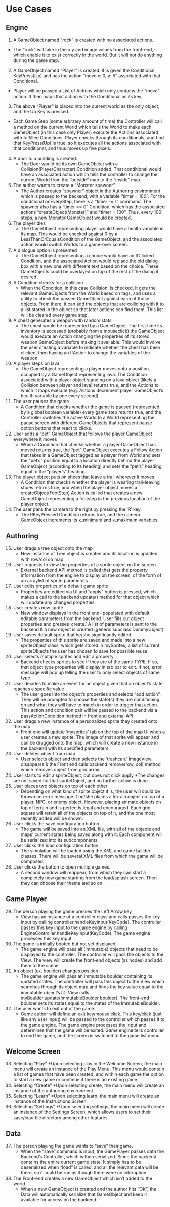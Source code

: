 # Use Cases

## Engine

1. A GameObject named “rock” is created with no associated actions. 
* The “rock” will take in the x y and image values from the front-end, which enable it to exist correctly in the world. But it will not do anything during the game step.
2. A GameObject named “Player” is created. It is given the Conditional KeyPress(Up) and has the action “move x: 0, y: 5” associated with that Conditional.  
* Player will be passed a List of Actions which only contains the “move” action. It then maps that action with the Conditional as its key.
3. The above “Player” is placed into the current world as the only object, and the Up Key is pressed. 
* Each Game Step (some arbitrary amount of time) the Controller will call a method on the current World which tells the World to make each GameObject (in this case only Player) execute the Actions associated with fulfilled Conditions. Player checks through its conditionals, and find that KeyPress(Up) is true, so it executes all the actions associated with that conditional, and thus moves up five pixels.
4. A door to a building is created.
	* The Door would be its own GameObject with a Collision(PlayerCharacter) Condition added. That conditional would have an associated action which tells the controller to change the current World from the “outside” map to the “inside” map.
5. The author wants to create a “Monster spawner”
	* The Author creates “spawner” object in the Authoring environment which is passed to the backend, with a variable “timer = 100”. For the conditional onEveryStep, there is a “timer -= 1” command. The spawner also has a “timer == 0” Condition, which has the associated actions “createObject(Monster)” and “timer = 100”. Thus, every 100 steps, a new Monster GameObject would be created.
6. The player dies
	* The GameObject representing player would have a health variable in its map. This would be checked against 0 by a LessThanOrEqualsCondition of the GameObject, and the associated action would switch Worlds to a game-over screen. 
7. A dialogue option is presented
	* The GameObject representing a choice would have an IfClicked Condition, and the associated Action would replace the old dialog box with a new one with different text based on the choice. These GameObjects could be overlayed on top of the rest of the dialog if desired. 
8. A Condition checks for a collision
	* When the Condition, in this case Collision, is checked, it gets the relevant GameObjects from the World based on tags, and uses a utility to check the passed GameObject against each of those objects. From there, it can add the objects that are colliding with it to a list stored in the object so that later actions can find them. This list will be cleared every game step. 
9. A chest generates a weapon with random stats
	* The chest would be represented by a GameObject. The first time its inventory is accessed (probably from a mouseclick) the GameObject would execute an Action changing the properties of its stored weapon GameObject before making it available. This would involve the user creating a variable to indicate whether the chest has been clicked, then having an IfAction to change the variables of the weapon.
10. A player steps on lava
	* The GameObject representing a player moves onto a position occupied by a GameObject representing lava. The Condition associated with a player object standing on a lava object (likely a Collision between player and lava) returns true, and the Actions to which it maps execute (e.g. Actions decrement player GameObject’s health variable by one every second).
11. The user pauses the game
	* A Condition that checks whether the game is paused (represented by a global boolean variable) every game step returns true, and the Controller switches the active World to a World representing the pause screen with different GameObjects that represent pause option buttons that react to clicks.
12. User adds a “pet” GameObject that follows the player GameObject everywhere it moves
	* When a Condition that checks whether a player GameObject has moved returns true, the “pet” GameObject executes a Follow Action that takes in a GameObject tagged as a player from World and sets the “pet’s” position equal to a location directly behind the player GameObject (according to its heading) and sets the “pet’s” heading equal to the “player’s” heading.
13. The player object puts on shoes that leave a trail wherever it moves
	* A Condition that checks whether the player is wearing trail-leaving shoes returns true, and when the player object moves a createObject(FootStep) Action is called that creates a new GameObject representing a footstep in the previous location of the player object.
14. The user pans the camera to the right by pressing the ‘R’ key
	* The RKeyPressed Condition returns true, and the camera GameObject increments its x_minimum and x_maximum variables.



## Authoring
15. User drags a tree object onto the map
    * New instance of Tree object is created and its location is updated with row/col on map
16. User requests to view the properties of a sprite object on the screen
    * External backend API method is called that gets the property information from the 
engine to display on the screen, of the form of an arraylist of sprite parameters
17. User edits properties of a default game sprite
    * Properties are edited via UI and “apply” button is pressed, which makes a call to the backend update() method for that object which will update any changed properties
18. User creates new sprite
    * New window displays in the front end- populated with default editable parameters from 
the backend. User fills out object properties and presses ‘create.’ A list of parameters is sent to the backend & a new object is created (generic subclass DummyObject)
19. User saves default sprite that he/she significantly edited
    * The properties of this sprite are saved and made into a new spriteObject class, which 
gets stored in mySprites, a list of current spriteObjects the user has chosen to save for 
possible reuse
20. User selects multiple sprites and edit a property
    * Backend checks sprites to see if they are of the same TYPE. If so, that object type 
properties will display in tab bar to edit. If not, error message will pop up telling the user 
to only select objects of same type.
21. User decides to make an event for an object given that an object’s state reaches a specific value
    * The user goes into the object’s properties and selects “add action”. They will be prompted to choose the state(s) they are conditioning on and what they will have to match in order to trigger that action. This action and condition pair will be passed to the backend via a passActionCondition method in front end external API
22. User drags a new instance of a personalized sprite they created onto the map
    * Front end will update ‘mysprites’ tab on the top of the map UI when a user creates a new
sprite. The image of that sprite will appear and can be dragged onto the map, which will 
create a new instance in the backend with its specified parameters.
23. User deletes object from map
    * User selects object and then selects the ‘trashcan.’ ImageView disappears & the Front 
end calls backend remove(row, col) method which removes object from grid array.
24.  User starts to edit a spriteObject, but does not click apply
    *The changes are not saved for that spriteObject, and no further action is done.
25. User places two objects on top of each other
    * Depending on what kind of sprite object it is, the user will could be thrown an error message if he/she places a terrain object on top of a player, NPC, or enemy object. However, placing animate objects on top of terrain and is perfectly legal and encouraged. Each grid square will retain all of the objects on top of it, and the one most recently added will be shown.
26. User clicks the save configuration button
    * The game will be saved into an XML file, with all of the objects and maps’ current states being saved along with it. Each component will be serialized into its subcomponents.
27. User clicks the load configuration button
    * The simulation will be loaded using the XML and game builder classes. There will be several XML files from which the game will be composed.
28. User clicks the button to open multiple games.
    * A second window will reappear, from which they can start a completely new game starting from the load/splash screen. Then they can choose their theme and so on.

 
	

	
	


## Game Player

29. The person playing the game presses the Left Arrow key
    * View has an instance of a controller class and calls passes the key input by calling controller.handleKeyInput(KeyCode). The controller passes this key input to the game engine by calling EngineController.handleKeyInput(KeyCode). The game engine processes this key input.
30. The game is initially booted but not yet displayed
    * The game engine will pass all (immutable) objects that need to be displayed to the controller. The controller will pass the objects to the View. The view will create the front-end objects (as nodes) and add them to the scene.
31. An object (ex. boulder) changes position
    * The game engine will pass an immutable boulder containing its updated states. The controller will pass this object to the View which searches through its object map and finds the key value equal to the immutable object’s ID. View calls myBoulder.update(ImmutableBoulder boulder). The front-end boulder sets its states equal to the states of the ImmutableBoulder.
32. The user wants to exit out of the game
    * Game author will define an exit key/mouse click. This key/click (just like any user input) will be passed to the controller which passes it to the game engine. The game engine processes the input and determines that the game will be exited. Game engine tells controller to end the game, and the screen is switched to the game list menu.

## Welcome Screen
33. Selecting “Play”
    *Upon selecting play in the Welcome Screen, the main menu will create an instance of the Play Menu. This menu would contain a list of games that have been created, and within each game the option to start a new game or continue if there is an existing game.
34. Selecting “Create”
    *Upon selecting create, the main menu will create an instance of the authoring environment.
35. Selecting “Learn”
    *Upon selecting learn, the main menu will create an instance of the Instructions Screen.
36. Selecting “Settings”
    *Upon selecting settings, the main menu will create an instance of the Settings Screen, which allows users to set their save/load file directory among other features.

## Data

37. The person playing the game wants to “save” their game.
    * When the “save” command is input, the GamePlayer passes data the Backend’s Controller, which is then serialized. Since the backend contains the entire current game state. It simply has to be deserialized when “load” is called, and all the relevant data will be there, so it could be run as though there were no interuption. 
38. The Front-end creates a new GameObject which isn’t added to the world.
    * When a new GameObject is created and the author hits “OK”, the Data will automatically serialize that GameObject and keep it available for access on the backend.
